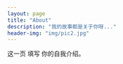 ```yaml
---
layout: page
title: "About"
description: "我的故事都是关于你呀..." 
header-img: "img/pic2.jpg"
---
```


这一页
   填写
      你的自我介绍。





